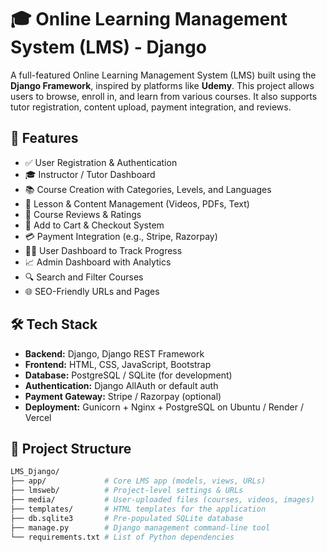 # 🎓 Online Learning Management System (LMS) - Django

A full-featured Online Learning Management System (LMS) built using the **Django Framework**, inspired by platforms like **Udemy**. This project allows users to browse, enroll in, and learn from various courses. It also supports tutor registration, content upload, payment integration, and reviews.

## 🚀 Features

- ✅ User Registration & Authentication
- 🎓 Instructor / Tutor Dashboard
- 📚 Course Creation with Categories, Levels, and Languages
- 🎥 Lesson & Content Management (Videos, PDFs, Text)
- 💬 Course Reviews & Ratings
- 🛒 Add to Cart & Checkout System
- 💳 Payment Integration (e.g., Stripe, Razorpay)
- 👨‍🎓 User Dashboard to Track Progress
- 📈 Admin Dashboard with Analytics
- 🔍 Search and Filter Courses
- 🌐 SEO-Friendly URLs and Pages

## 🛠️ Tech Stack

- **Backend:** Django, Django REST Framework
- **Frontend:** HTML, CSS, JavaScript, Bootstrap
- **Database:** PostgreSQL / SQLite (for development)
- **Authentication:** Django AllAuth or default auth
- **Payment Gateway:** Stripe / Razorpay (optional)
- **Deployment:** Gunicorn + Nginx + PostgreSQL on Ubuntu / Render / Vercel

## 📂 Project Structure

```bash
LMS_Django/
├── app/             # Core LMS app (models, views, URLs)
├── lmsweb/          # Project-level settings & URLs
├── media/           # User-uploaded files (courses, videos, images)
├── templates/       # HTML templates for the application
├── db.sqlite3       # Pre-populated SQLite database
├── manage.py        # Django management command-line tool
└── requirements.txt # List of Python dependencies

